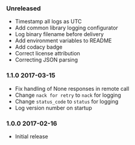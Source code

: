 ### Unreleased
  - Timestamp all logs as UTC
  - Add common library logging configurator
  - Log binary filename before delivery
  - Add environment variables to README
  - Add codacy badge
  - Correct license attribution
  - Correcting JSON parsing 

### 1.1.0 2017-03-15
  - Fix handling of None responses in remote call
  - Change `nack for retry` to `nack` for logging
  - Change `status_code` to `status` for logging
  - Log version number on startup

### 1.0.0 2017-02-16
  - Initial release
